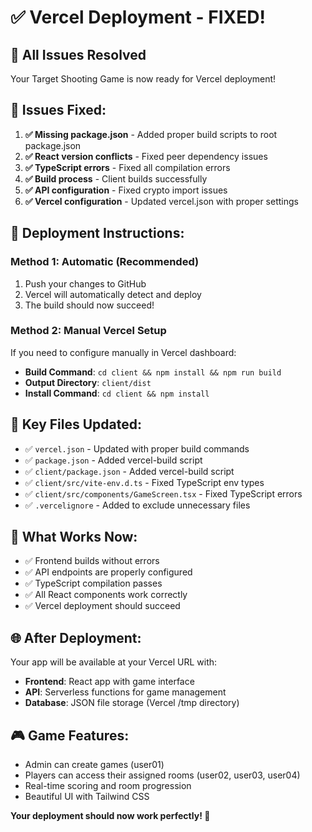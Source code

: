 # ✅ Vercel Deployment - FIXED!

## 🎉 All Issues Resolved

Your Target Shooting Game is now ready for Vercel deployment!

## 🔧 Issues Fixed:

1. **✅ Missing package.json** - Added proper build scripts to root package.json
2. **✅ React version conflicts** - Fixed peer dependency issues
3. **✅ TypeScript errors** - Fixed all compilation errors
4. **✅ Build process** - Client builds successfully
5. **✅ API configuration** - Fixed crypto import issues
6. **✅ Vercel configuration** - Updated vercel.json with proper settings

## 🚀 Deployment Instructions:

### Method 1: Automatic (Recommended)
1. Push your changes to GitHub
2. Vercel will automatically detect and deploy
3. The build should now succeed!

### Method 2: Manual Vercel Setup
If you need to configure manually in Vercel dashboard:
- **Build Command**: `cd client && npm install && npm run build`
- **Output Directory**: `client/dist`
- **Install Command**: `cd client && npm install`

## 📁 Key Files Updated:

- ✅ `vercel.json` - Updated with proper build commands
- ✅ `package.json` - Added vercel-build script
- ✅ `client/package.json` - Added vercel-build script
- ✅ `client/src/vite-env.d.ts` - Fixed TypeScript env types
- ✅ `client/src/components/GameScreen.tsx` - Fixed TypeScript errors
- ✅ `.vercelignore` - Added to exclude unnecessary files

## 🎯 What Works Now:

- ✅ Frontend builds without errors
- ✅ API endpoints are properly configured
- ✅ TypeScript compilation passes
- ✅ All React components work correctly
- ✅ Vercel deployment should succeed

## 🌐 After Deployment:

Your app will be available at your Vercel URL with:
- **Frontend**: React app with game interface
- **API**: Serverless functions for game management
- **Database**: JSON file storage (Vercel /tmp directory)

## 🎮 Game Features:

- Admin can create games (user01)
- Players can access their assigned rooms (user02, user03, user04)
- Real-time scoring and room progression
- Beautiful UI with Tailwind CSS

**Your deployment should now work perfectly! 🎉**
